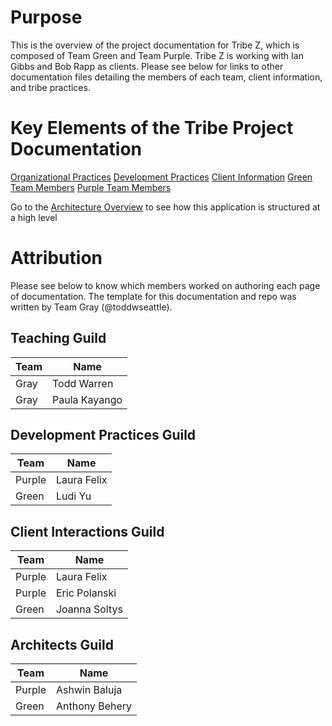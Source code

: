 # Purpose

This is the overview of the project documentation for Tribe Z, which is composed of Team Green and Team Purple. Tribe Z is working with Ian Gibbs and Bob Rapp as clients. Please see below for links to other documentation files detailing the members of each team, client information, and tribe practices.

# Key Elements of the Tribe Project Documentation

[Organizational Practices](Organizational-Practices.md)
[Development Practices](Development-Practices.md)
[Client Information](Client-Information.md)
[Green Team Members](Green-Team-Members.md)
[Purple Team Members](Purple-Team-Members.md)

Go to the [Architecture Overview](Architecture-Overview.md) to see how this application is structured at a high level

# Attribution

Please see below to know which members worked on authoring each page of documentation. The template for this documentation and repo was written by Team Gray (@toddwseattle).

## Teaching Guild

| Team | Name          |
| ---- | ------------- |
| Gray | Todd Warren   |
| Gray | Paula Kayango |

## Development Practices Guild

| Team   | Name           |
| ------ | -------------- |
| Purple | Laura Felix    |
| Green  | Ludi Yu        |

## Client Interactions Guild 

| Team   | Name           |
| ------ | -------------- |
| Purple | Laura Felix    |
| Purple | Eric Polanski  |
| Green  | Joanna Soltys  |

## Architects Guild

| Team   | Name           |
| ------ | -------------- |
| Purple | Ashwin Baluja  |
| Green  | Anthony Behery |
